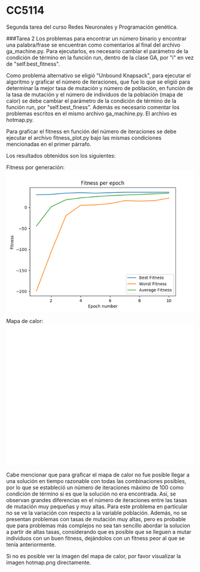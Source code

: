 # CC5114
Segunda tarea del curso Redes Neuronales y Programación genética.

###Tarea 2
Los problemas para encontrar un número binario y encontrar una palabra/frase se encuentran
como comentarios al final del archivo ga_machine.py. Para ejecutarlos, es necesario cambiar el 
parámetro de la condición de término en la función run, dentro de la clase GA, por "i" en vez de 
"self.best_fitness".

Como problema alternativo se eligió "Unbound Knapsack", para ejecutar el algoritmo y graficar
el número de iteraciones, que fue lo que se eligió para determinar la mejor tasa de mutación
 y número de población, en función de la tasa de mutación y el número de individuos de la 
 población (mapa de calor) se debe cambiar el parámetro de la condición de término de la función 
 run, por "self.best_finess". Además es necesario comentar los problemas escritos en el mismo 
 archivo ga_machine.py. El archivo es hotmap.py.

Para graficar el fitness en función del número de iteraciones se debe ejecutar el archivo
fitness_plot.py bajo las mismas condiciones mencionadas en el primer párrafo.

Los resultados obtenidos son los siguientes:

Fitness por generación:
![](fitness.png)

Mapa de calor:
![](hotmap.png)

Cabe mencionar que para graficar el mapa de calor no fue posible llegar a una solución en tiempo
razonable con todas las combinaciones posibles, por lo que se estableció un número de iteraciones
máximo de 100 como condición de término si es que la solución no era encontrada. Así, se observan
grandes diferencias en el número de iteraciones entre las tasas de mutación muy pequeñas y muy 
altas. Para este problema en particular no se ve la variación con respecto a la variable población.
Además, no se presentan problemas con tasas de mutación muy altas, pero es probable que para
problemas más complejos no sea tan sencillo abordar la solucion a partir de altas tasas,
considerando que es posible que se lleguen a mutar individuos con un buen fitness, dejándolos 
con un fitness peor al que se tenía anteriormente.

Si no es posible ver la imagen del mapa de calor, por favor visualizar la imagen hotmap.png
directamente.
